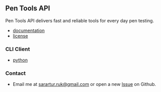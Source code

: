 ## Pen Tools API
Pen Tools API delivers fast and reliable tools for every day pen testing.
- [documentation](https://pentools.herokuapp.com/docs)
- [license](https://github.com/sarartur/pentools/blob/master/LICENSE.txt)

### CLI Client
- [python](https://github.com/sarartur/pentools/tree/master/clients/python)

### Contact
* Email me at <sarartur.ruk@gmail.com> or open a new [Issue](https://github.com/sarartur/pentools/issues) on Github.